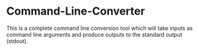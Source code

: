 # Command-Line-Converter
This is a complete command line conversion tool which will take inputs as command line arguments and produce outputs to the standard output (stdout).
